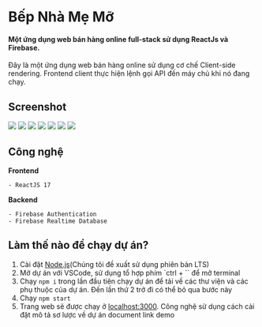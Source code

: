 # Bếp Nhà Mẹ Mỡ

#### Một ứng dụng web bán hàng online full-stack sử dụng ReactJs và Firebase.
Đây là một ứng dụng web bán hàng online sử dụng cơ chế Client-side rendering. Frontend client thực hiện lệnh gọi API đến máy chủ khi nó đang chạy.

## Screenshot
![](https://firebasestorage.googleapis.com/v0/b/bepnhamemo-5a215.appspot.com/o/screenShots%2FHome.png?alt=media&token=9b7484da-09d3-48f6-a358-c4a7ce645c2b)
![](https://firebasestorage.googleapis.com/v0/b/bepnhamemo-5a215.appspot.com/o/screenShots%2FProduct.png?alt=media&token=67089e89-33e8-4601-8fa1-c1b872237014)
![](https://firebasestorage.googleapis.com/v0/b/bepnhamemo-5a215.appspot.com/o/screenShots%2FContact.png?alt=media&token=763d5b34-d67d-4e50-990f-e9e07a2a59ec)
![](https://firebasestorage.googleapis.com/v0/b/bepnhamemo-5a215.appspot.com/o/screenShots%2FCart.png?alt=media&token=93d66be3-5fb5-40eb-a135-a57c9771a80d)
![](https://firebasestorage.googleapis.com/v0/b/bepnhamemo-5a215.appspot.com/o/screenShots%2FCart-null.png?alt=media&token=7256955e-b8ca-4bd4-838e-36d2888c0237)
![](https://firebasestorage.googleapis.com/v0/b/bepnhamemo-5a215.appspot.com/o/screenShots%2FCart.png?alt=media&token=93d66be3-5fb5-40eb-a135-a57c9771a80d)
![](https://firebasestorage.googleapis.com/v0/b/bepnhamemo-5a215.appspot.com/o/screenShots%2Flogin.png?alt=media&token=1abf77d7-49a8-43e4-ad2f-b7e5c231c5d8)

## Công nghệ

**Frontend**

    - ReactJS 17

**Backend**

    - Firebase Authentication
    - Firebase Realtime Database

## Làm thế nào để chạy dự án?
1. Cài đặt [Node.js](https://nodejs.org/en/)(Chúng tôi đề xuất sử dụng phiên bản LTS)
2. Mở dự án với VSCode, sử dụng tổ hợp phím `ctrl + `` để mở terminal
3. Chạy `npm i` trong lần đầu tiên chạy dự án để tải về các thư viện và các phụ thuộc của dự án. Đến lần thứ 2 trở đi có thể bỏ qua bước này
4. Chạy `npm start`
5. Trang web sẽ được chạy ở [localhost:3000]().
Công nghệ sử dụng
cách cài đặt
mô tả sơ lược về dự án
document
link demo
